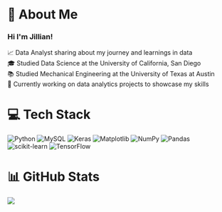 # 💫 About Me
### Hi I'm Jillian! </br>
:chart_with_upwards_trend: Data Analyst sharing about my journey and learnings in data<br>🎓 Studied Data Science at the University of California, San Diego<br>:books: Studied Mechanical Engineering at the University of Texas at Austin<br>🌱 Currently working on data analytics projects to showcase my skills

# 💻 Tech Stack
![Python](https://img.shields.io/badge/python-3670A0?style=for-the-badge&logo=python&logoColor=ffdd54) ![MySQL](https://img.shields.io/badge/mysql-%2300000f.svg?style=for-the-badge&logo=mysql&logoColor=white) ![Keras](https://img.shields.io/badge/Keras-%23D00000.svg?style=for-the-badge&logo=Keras&logoColor=white) ![Matplotlib](https://img.shields.io/badge/Matplotlib-%23ffffff.svg?style=for-the-badge&logo=Matplotlib&logoColor=black) ![NumPy](https://img.shields.io/badge/numpy-%23013243.svg?style=for-the-badge&logo=numpy&logoColor=white) ![Pandas](https://img.shields.io/badge/pandas-%23150458.svg?style=for-the-badge&logo=pandas&logoColor=white) ![scikit-learn](https://img.shields.io/badge/scikit--learn-%23F7931E.svg?style=for-the-badge&logo=scikit-learn&logoColor=white) ![TensorFlow](https://img.shields.io/badge/TensorFlow-%23FF6F00.svg?style=for-the-badge&logo=TensorFlow&logoColor=white)
# 📊 GitHub Stats
![](https://github-readme-stats.vercel.app/api?username=jillwurz&theme=synthwave&hide_border=false&include_all_commits=false&count_private=false)<br/>

<!-- Proudly created with GPRM ( https://gprm.itsvg.in ) -->
